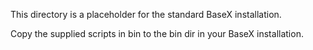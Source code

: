 This directory is a placeholder for the standard BaseX installation.

Copy the supplied scripts in bin to the bin dir in your BaseX installation.
